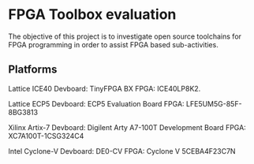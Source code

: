 # FPGA Toolbox evaluation

The objective of this project is to investigate open source toolchains for FPGA programming in order to assist FPGA based sub-activities.

## Platforms

Lattice ICE40
Devboard: TinyFPGA BX
FPGA: ICE40LP8K2.

Lattice ECP5
Devboard: ECP5 Evaluation Board
FPGA: LFE5UM5G-85F-8BG3813

Xilinx Artix-7
Devboard: Digilent Arty A7-100T Development Board
FPGA: XC7A100T-1CSG324C4

Intel Cyclone-V
Devboard: DE0-CV
FPGA: Cyclone V 5CEBA4F23C7N